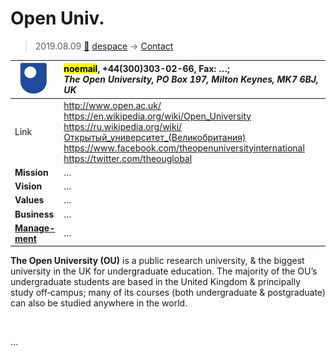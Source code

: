 # Open Univ.
> 2019.08.09 [🚀](../index/index.md) [despace](index.md) → [Contact](contact.md)

|[![](f/contact/o/open_univ_logo1_thumb.jpg)](f/contact/o/open_univ_logo1.png)|<mark>noemail</mark>, +44(300)303-02-66, Fax: …;<br> *The Open University, PO Box 197, Milton Keynes, MK7 6BJ, UK*|
|:--|:--|
|Link|<http://www.open.ac.uk/><br> <https://en.wikipedia.org/wiki/Open_University><br> <https://ru.wikipedia.org/wiki/Открытый_университет_(Великобритания)><br> <https://www.facebook.com/theopenuniversityinternational><br> <https://twitter.com/theouglobal>|
|**Mission**|…|
|**Vision**|…|
|**Values**|…|
|**Business**|…|
|**[Manage-<br>ment](mgmt.md)**|…|

**The Open University (OU)** is a public research university, & the biggest university in the UK for undergraduate education. The majority of the OU’s undergraduate students are based in the United Kingdom & principally study off‑campus; many of its courses (both undergraduate & postgraduate) can also be studied anywhere in the world.


<p style="page-break-after:always"> </p>

…


